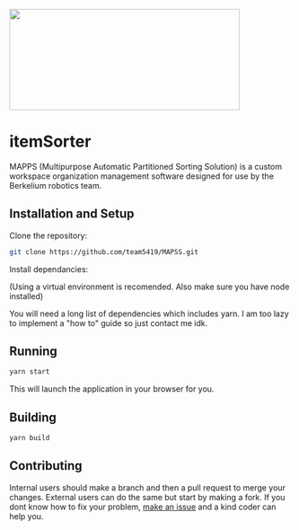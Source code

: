 <a href="url"><img src="https://team5419.org/wp-content/uploads/2021/08/Artboard-7-copy-3@4x-1.png" height="180" width="410" ></a>

# itemSorter

MAPPS (Multipurpose Automatic Partitioned Sorting Solution) is a custom workspace organization management software designed for use by the Berkelium robotics team.

## Installation and Setup

Clone the repository:

```bash
git clone https://github.com/team5419/MAPSS.git
```
Install dependancies:

(Using a virtual environment is recomended. Also make sure you have node installed)

You will need a long list of dependencies which includes yarn.
I am too lazy to implement a "how to" guide so just contact me idk.

## Running

```bash
yarn start
```

This will launch the application in your browser for you.


## Building

```bash
yarn build
```

## Contributing

Internal users should make a branch and then a pull request to merge your changes. External users can do the same but start by making a fork. If you dont know how to fix your problem, [make an issue](https://github.com/team5419/MAPSS/issues/new) and a kind coder can help you.
